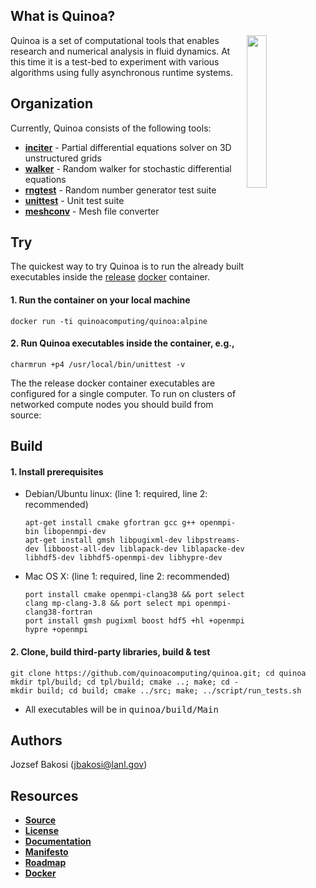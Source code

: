## What is Quinoa?

<img src="https://quinoacomputing.github.io/quinoa/quinoa.svg" align="right" width="25%" background=transparent>
Quinoa is a set of computational tools that enables research and numerical analysis in fluid dynamics. At this time it is a test-bed to experiment with various algorithms using fully asynchronous runtime systems.

## Organization

Currently, Quinoa consists of the following tools:
  - [<B>inciter</B>](http://quinoacomputing.github.io/quinoa/inciter_doc.html) - Partial differential equations solver on 3D unstructured grids
  - [<B>walker</B>](http://quinoacomputing.github.io/quinoa/walker_doc.html) - Random walker for stochastic differential equations
  - [<B>rngtest</B>](http://quinoacomputing.github.io/quinoa/rngtest_doc.html) - Random number generator test suite
  - [<B>unittest</B>](http://quinoacomputing.github.io/quinoa/unittest_doc.html) - Unit test suite
  - [<B>meshconv</B>](http://quinoacomputing.github.io/quinoa/meshconv_doc.html) - Mesh file converter

## Try

The quickest way to try Quinoa is to run the already built executables inside the [release](https://hub.docker.com/r/quinoacomputing/quinoa/) [docker](https://www.docker.com) container.

#### 1. Run the container on your local machine

```
docker run -ti quinoacomputing/quinoa:alpine
```

#### 2. Run Quinoa executables inside the container, e.g.,

```
charmrun +p4 /usr/local/bin/unittest -v
```

The the release docker container executables are configured for a single computer. To run on clusters of networked compute nodes you should build from source:

## Build

#### 1. Install prerequisites

- Debian/Ubuntu linux: (line 1: required, line 2: recommended)

   ```
   apt-get install cmake gfortran gcc g++ openmpi-bin libopenmpi-dev
   apt-get install gmsh libpugixml-dev libpstreams-dev libboost-all-dev liblapack-dev liblapacke-dev libhdf5-dev libhdf5-openmpi-dev libhypre-dev
   ```

- Mac OS X: (line 1: required, line 2: recommended)

   ```
   port install cmake openmpi-clang38 && port select clang mp-clang-3.8 && port select mpi openmpi-clang38-fortran
   port install gmsh pugixml boost hdf5 +hl +openmpi hypre +openmpi
   ```

#### 2. Clone, build third-party libraries, build & test

   ```
   git clone https://github.com/quinoacomputing/quinoa.git; cd quinoa
   mkdir tpl/build; cd tpl/build; cmake ..; make; cd -
   mkdir build; cd build; cmake ../src; make; ../script/run_tests.sh
   ```

   - All executables will be in <tt>quinoa/build/Main</tt>

## Authors

Jozsef Bakosi (jbakosi@lanl.gov)

## Resources

 - [<B>Source</B>](https://github.com/quinoacomputing/quinoa)
 - [<B>License</B>](https://github.com/quinoacomputing/quinoa/blob/master/LICENSE)
 - [<B>Documentation</B>](http://quinoacomputing.github.io/quinoa/index.html)
 - [<B>Manifesto</B>](http://quinoacomputing.github.io/quinoa/why.html)
 - [<B>Roadmap</B>](https://github.com/quinoacomputing/quinoa/issues)
 - [<B>Docker</B>](https://hub.docker.com/r/quinoacomputing/quinoa)
